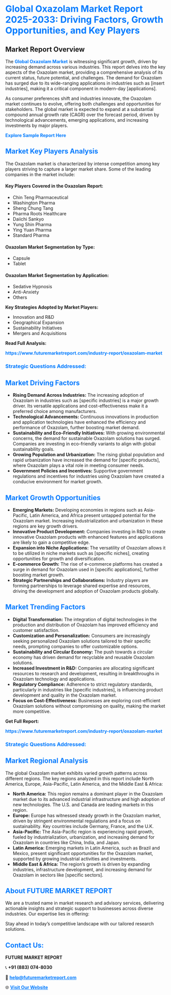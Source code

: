 <h1 style="color: #007BFF;">Global Oxazolam Market Report 2025-2033: Driving Factors, Growth Opportunities, and Key Players</h1>

<section id="overview">
<h2>Market Report Overview</h2>
<p>The <a href="https://www.futuremarketreport.com/industry-report/oxazolam-market" style="color: #007BFF; text-decoration: none;"><strong>Global Oxazolam Market</strong></a> is witnessing significant growth, driven by increasing demand across various industries. This report delves into the key aspects of the Oxazolam market, providing a comprehensive analysis of its current status, future potential, and challenges. The demand for Oxazolam has surged due to its wide-ranging applications in industries such as [insert industries], making it a critical component in modern-day [applications].</p>
<p>As consumer preferences shift and industries innovate, the Oxazolam market continues to evolve, offering both challenges and opportunities for stakeholders. The global market is expected to expand at a substantial compound annual growth rate (CAGR) over the forecast period, driven by technological advancements, emerging applications, and increasing investments by major players.</p>
</section>

<section id="overview">
<p><a href="https://www.futuremarketreport.com/request-sample/reportId=79501" style="color: #007BFF; text-decoration: none;"><strong>Explore Sample Report Here</strong></a></p>
</section>

<section id="key-players">
<h2 style="color: #007BFF;">Market Key Players Analysis</h2>
<p>The Oxazolam market is characterized by intense competition among key players striving to capture a larger market share. Some of the leading companies in the market include:</p>
<h4>Key Players Covered in the Oxazolam Report:</h4>
<ul><li>Chin Teng Pharmaceutical</li><li>Washington Pharma</li><li>Sheng Chung Tang</li><li>Pharma Roots Healthcare</li><li>Daiichi Sankyo</li><li>Yung Shin Pharma</li><li>Ying Yuan Pharma</li><li>Standard Pharma</li></ul>
<h4>Oxazolam Market Segmentation by Type:</h4>
<ul><li>Capsule</li><li>Tablet</li></ul>

<h4>Oxazolam Market Segmentation by Application:</h4>
<ul><li>Sedative Hypnosis</li><li>Anti-Anxiety</li><li>Others</li></ul>
<p><strong>Key Strategies Adopted by Market Players:</strong></p>
<ul>
<li>Innovation and R&D</li>
<li>Geographical Expansion</li>
<li>Sustainability Initiatives</li>
<li>Mergers and Acquisitions</li>
</ul>
</section>

<section>
<p><strong>Read Full Analysis: </strong></p><a href="https://www.futuremarketreport.com/industry-report/oxazolam-market" style="color: #007BFF; text-decoration: none;"><strong>https://www.futuremarketreport.com/industry-report/oxazolam-market</strong></a>
<h3 style="color: #007BFF;">Strategic Questions Addressed:</h3>
</section>

<section id="driving-factors">
<h2 style="color: #007BFF;">Market Driving Factors</h2>
<ul>
<li><strong>Rising Demand Across Industries:</strong> The increasing adoption of Oxazolam in industries such as [specific industries] is a major growth driver. Its versatile applications and cost-effectiveness make it a preferred choice among manufacturers.</li>
<li><strong>Technological Advancements:</strong> Continuous innovations in production and application technologies have enhanced the efficiency and performance of Oxazolam, further boosting market demand.</li>
<li><strong>Sustainability and Eco-Friendly Initiatives:</strong> With growing environmental concerns, the demand for sustainable Oxazolam solutions has surged. Companies are investing in eco-friendly variants to align with global sustainability goals.</li>
<li><strong>Growing Population and Urbanization:</strong> The rising global population and rapid urbanization have increased the demand for [specific products], where Oxazolam plays a vital role in meeting consumer needs.</li>
<li><strong>Government Policies and Incentives:</strong> Supportive government regulations and incentives for industries using Oxazolam have created a conducive environment for market growth.</li>
</ul>
</section>

<section id="growth-opportunities">
<h2 style="color: #007BFF;">Market Growth Opportunities</h2>
<ul>
<li><strong>Emerging Markets:</strong> Developing economies in regions such as Asia-Pacific, Latin America, and Africa present untapped potential for the Oxazolam market. Increasing industrialization and urbanization in these regions are key growth drivers.</li>
<li><strong>Innovative Product Development:</strong> Companies investing in R&D to create innovative Oxazolam products with enhanced features and applications are likely to gain a competitive edge.</li>
<li><strong>Expansion into Niche Applications:</strong> The versatility of Oxazolam allows it to be utilized in niche markets such as [specific niches], creating opportunities for growth and diversification.</li>
<li><strong>E-commerce Growth:</strong> The rise of e-commerce platforms has created a surge in demand for Oxazolam used in [specific applications], further boosting market growth.</li>
<li><strong>Strategic Partnerships and Collaborations:</strong> Industry players are forming partnerships to leverage shared expertise and resources, driving the development and adoption of Oxazolam products globally.</li>
</ul>
</section>

<section id="trending-factors">
<h2 style="color: #007BFF;">Market Trending Factors</h2>
<ul>
<li><strong>Digital Transformation:</strong> The integration of digital technologies in the production and distribution of Oxazolam has improved efficiency and customer satisfaction.</li>
<li><strong>Customization and Personalization:</strong> Consumers are increasingly seeking personalized Oxazolam solutions tailored to their specific needs, prompting companies to offer customizable options.</li>
<li><strong>Sustainability and Circular Economy:</strong> The push towards a circular economy has driven demand for recyclable and reusable Oxazolam solutions.</li>
<li><strong>Increased Investment in R&D:</strong> Companies are allocating significant resources to research and development, resulting in breakthroughs in Oxazolam technology and applications.</li>
<li><strong>Regulatory Compliance:</strong> Adherence to strict regulatory standards, particularly in industries like [specific industries], is influencing product development and quality in the Oxazolam market.</li>
<li><strong>Focus on Cost-Effectiveness:</strong> Businesses are exploring cost-efficient Oxazolam solutions without compromising on quality, making the market more competitive.</li>
</ul>
</section>

<section>
<p><strong>Get Full Report: </strong></p><a href="https://www.futuremarketreport.com/industry-report/oxazolam-market" style="color: #007BFF; text-decoration: none;"><strong>https://www.futuremarketreport.com/industry-report/oxazolam-market</strong></a>
<h3 style="color: #007BFF;">Strategic Questions Addressed:</h3>
</section>


<section id="regional-analysis">
<h2 style="color: #007BFF;">Market Regional Analysis</h2>
<p>The global Oxazolam market exhibits varied growth patterns across different regions. The key regions analyzed in this report include North America, Europe, Asia-Pacific, Latin America, and the Middle East & Africa:</p>
<ul>
<li><strong>North America:</strong> This region remains a dominant player in the Oxazolam market due to its advanced industrial infrastructure and high adoption of new technologies. The U.S. and Canada are leading markets in this region.</li>
<li><strong>Europe:</strong> Europe has witnessed steady growth in the Oxazolam market, driven by stringent environmental regulations and a focus on sustainability. Key countries include Germany, France, and the U.K.</li>
<li><strong>Asia-Pacific:</strong> The Asia-Pacific region is experiencing rapid growth, fueled by industrialization, urbanization, and increasing demand for Oxazolam in countries like China, India, and Japan.</li>
<li><strong>Latin America:</strong> Emerging markets in Latin America, such as Brazil and Mexico, present significant opportunities for the Oxazolam market, supported by growing industrial activities and investments.</li>
<li><strong>Middle East & Africa:</strong> The region’s growth is driven by expanding industries, infrastructure development, and increasing demand for Oxazolam in sectors like [specific sectors].</li>
</ul>
</section>

<footer>
<h2 style="color: #007BFF;">About FUTURE MARKET REPORT</h2>
<p>We are a trusted name in market research and advisory services, delivering actionable insights and strategic support to businesses across diverse industries. Our expertise lies in offering:</p>

<p>Stay ahead in today’s competitive landscape with our tailored research solutions.</p>

<h2 style="color: #007BFF;">Contact Us:</h2>
<p><strong>FUTURE MARKET REPORT</strong></p>
<p>📞 <strong>+91 (883) 074-8030</strong></p>
<p>📧 <strong><a href="mailto:help@futuremarketreport.com" style="color: #007BFF;">help@futuremarketreport.com</a></strong></p>
<p>🌐 <strong><a href="https://www.futuremarketreport.com/" style="color: #007BFF;">Visit Our Website</a></strong></p>
</footer>